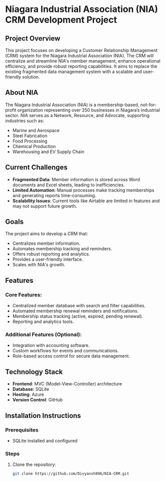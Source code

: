 # Niagara Industrial Association (NIA) CRM Development Project

## Project Overview

This project focuses on developing a Customer Relationship Management (CRM) system for the Niagara Industrial Association (NIA). The CRM will centralize and streamline NIA's member management, enhance operational efficiency, and provide robust reporting capabilities. It aims to replace the existing fragmented data management system with a scalable and user-friendly solution.

## About NIA

The Niagara Industrial Association (NIA) is a membership-based, not-for-profit organization representing over 250 businesses in Niagara’s industrial sector. NIA serves as a Network, Resource, and Advocate, supporting industries such as:

- Marine and Aerospace
- Steel Fabrication
- Food Processing
- Chemical Production
- Warehousing and EV Supply Chain

## Current Challenges

- **Fragmented Data**: Member information is stored across Word documents and Excel sheets, leading to inefficiencies.
- **Limited Automation**: Manual processes make tracking memberships and generating reports time-consuming.
- **Scalability Issues**: Current tools like Airtable are limited in features and may not support future growth.

## Goals

The project aims to develop a CRM that:

- Centralizes member information.
- Automates membership tracking and reminders.
- Offers robust reporting and analytics.
- Provides a user-friendly interface.
- Scales with NIA's growth.

## Features

### Core Features:

- Centralized member database with search and filter capabilities.
- Automated membership renewal reminders and notifications.
- Membership status tracking (active, expired, pending renewal).
- Reporting and analytics tools.

### Additional Features (Optional):

- Integration with accounting software.
- Custom workflows for events and communications.
- Role-based access control for secure data management.

## Technology Stack

- **Frontend**: MVC (Model-View-Controller) architecture
- **Database**: SQLite
- **Hosting**: Azure
- **Version Control**: GitHub

## Installation Instructions

### Prerequisites

- SQLite installed and configured

### Steps

1. Clone the repository:
   ```bash
   git clone https://github.com/Divyansh896/NIA-CRM.git
